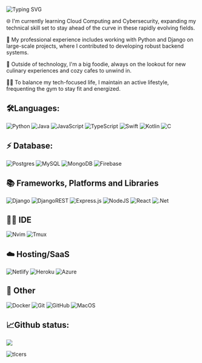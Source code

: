 ![Typing SVG](https://readme-typing-svg.demolab.com/?lines=Thank+you+for+visitng+my+github!)

🌐 I'm currently learning Cloud Computing and Cybersecurity, expanding my technical skill set to stay ahead of the curve in these rapidly evolving fields.

💼 My professional experience includes working with Python and Django on large-scale projects, where I contributed to developing robust backend systems.

🍴 Outside of technology, I'm a big foodie, always on the lookout for new culinary experiences and cozy cafes to unwind in.

🏋️‍♂️ To balance my tech-focused life, I maintain an active lifestyle, frequenting the gym to stay fit and energized.

## 🛠️Languages:
![Python](https://img.shields.io/badge/python-3670A0?style=for-the-badge&logo=python&logoColor=ffdd54)
![Java](https://img.shields.io/badge/java-%23ED8B00.svg?style=for-the-badge&logo=java&logoColor=white)
![JavaScript](https://img.shields.io/badge/javascript-%23323330.svg?style=for-the-badge&logo=javascript&logoColor=%23F7DF1E)
![TypeScript](https://img.shields.io/badge/TypeScript-007ACC?style=for-the-badge&logo=typescript&logoColor=white)
![Swift](https://img.shields.io/badge/swift-F54A2A?style=for-the-badge&logo=swift&logoColor=white)
![Kotlin](https://img.shields.io/badge/Kotlin-0095D5?&style=for-the-badge&logo=kotlin&logoColor=white)
![C](https://img.shields.io/badge/c-%2300599C.svg?style=for-the-badge&logo=c&logoColor=white)




## ⚡ Database:
![Postgres](https://img.shields.io/badge/postgres-%23316192.svg?style=for-the-badge&logo=postgresql&logoColor=white)
![MySQL](https://img.shields.io/badge/mysql-%2300f.svg?style=for-the-badge&logo=mysql&logoColor=white)
![MongoDB](https://img.shields.io/badge/MongoDB-%234ea94b.svg?style=for-the-badge&logo=mongodb&logoColor=white)
![Firebase](https://img.shields.io/badge/firebase-%23039BE5.svg?style=for-the-badge&logo=firebase)


## 📚 Frameworks, Platforms and Libraries
![Django](https://img.shields.io/badge/django-%23092E20.svg?style=for-the-badge&logo=django&logoColor=white)
![DjangoREST](https://img.shields.io/badge/DJANGO-REST-ff1709?style=for-the-badge&logo=django&logoColor=white&color=ff1709&labelColor=gray)
![Express.js](https://img.shields.io/badge/express.js-%23404d59.svg?style=for-the-badge&logo=express&logoColor=%2361DAFB)
![NodeJS](https://img.shields.io/badge/node.js-6DA55F?style=for-the-badge&logo=node.js&logoColor=white)
![React](https://img.shields.io/badge/React-20232A?style=for-the-badge&logo=react&logoColor=61DAFB)
![.Net](https://img.shields.io/badge/.NET-5C2D91?style=for-the-badge&logo=.net&logoColor=white)


## 👩‍💻 IDE
![Nvim](https://img.shields.io/badge/NeoVim-%2357A143.svg?&style=for-the-badge&logo=neovim&logoColor=white)
![Tmux](https://img.shields.io/badge/tmux-1BB91F?style=for-the-badge&logo=tmux&logoColor=white)

## ☁️ Hosting/SaaS
![Netlify](https://img.shields.io/badge/netlify-%23000000.svg?style=for-the-badge&logo=netlify&logoColor=#00C7B7)
![Heroku](https://img.shields.io/badge/heroku-%23430098.svg?style=for-the-badge&logo=heroku&logoColor=white)
![Azure](https://img.shields.io/badge/azure-%230072C6.svg?style=for-the-badge&logo=microsoftazure&logoColor=white)

## 🥅 Other
![Docker](https://img.shields.io/badge/docker-%230db7ed.svg?style=for-the-badge&logo=docker&logoColor=white)
![Git](https://img.shields.io/badge/git-%23F05033.svg?style=for-the-badge&logo=git&logoColor=white)
![GitHub](https://img.shields.io/badge/github-%23121011.svg?style=for-the-badge&logo=github&logoColor=white)
![MacOS](https://img.shields.io/badge/mac%20os-000000?style=for-the-badge&logo=apple&logoColor=white)



## 📈Github status:
![](https://komarev.com/ghpvc/?username=tIcers&style=for-the-badge)

<p><img align="center" src="https://github-readme-streak-stats.herokuapp.com/?user=tIcers&" alt="tIcers" /></p>
<!---
tIcers/tIcers is a ✨ special ✨ repository because its `README.md` (this file) appears on your GitHub profile.
You can click the Preview link to take a look at your changes.
--->

